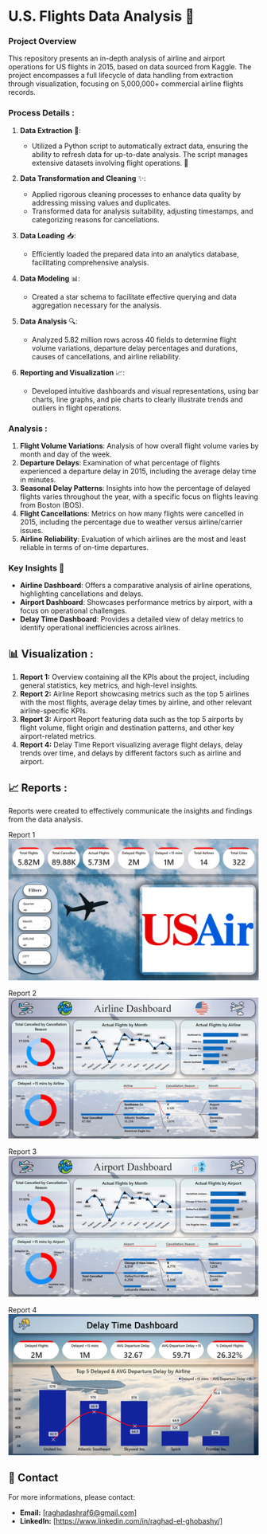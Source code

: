 # U.S. Flights Data Analysis 🛫

### Project Overview
This repository presents an in-depth analysis of airline and airport operations for US flights in 2015, based on data sourced from Kaggle.
The project encompasses a full lifecycle of data handling from extraction through visualization, focusing on 5,000,000+ commercial airline flights records.


### Process Details :

1. **Data Extraction** 🔄:
   - Utilized a Python script to automatically extract data, ensuring the ability to refresh data for up-to-date analysis. The script manages extensive datasets involving flight operations. 🐍

2. **Data Transformation and Cleaning** ✨:
   - Applied rigorous cleaning processes to enhance data quality by addressing missing values and duplicates.
   - Transformed data for analysis suitability, adjusting timestamps, and categorizing reasons for cancellations.

3. **Data Loading** 📥:
   - Efficiently loaded the prepared data into an analytics database, facilitating comprehensive analysis.

4. **Data Modeling** 📊:
   - Created a star schema to facilitate effective querying and data aggregation necessary for the analysis.

5. **Data Analysis** 🔍:
   - Analyzed 5.82 million rows across 40 fields to determine flight volume variations, departure delay percentages and durations, causes of cancellations, and airline reliability.

6. **Reporting and Visualization** 📈:
   - Developed intuitive dashboards and visual representations, using bar charts, line graphs, and pie charts to clearly illustrate trends and outliers in flight operations.


### Analysis :

1. **Flight Volume Variations**: Analysis of how overall flight volume varies by month and day of the week.
2. **Departure Delays**: Examination of what percentage of flights experienced a departure delay in 2015, including the average delay time in minutes.
3. **Seasonal Delay Patterns**: Insights into how the percentage of delayed flights varies throughout the year, with a specific focus on flights leaving from Boston (BOS).
4. **Flight Cancellations**: Metrics on how many flights were cancelled in 2015, including the percentage due to weather versus airline/carrier issues.
5. **Airline Reliability**: Evaluation of which airlines are the most and least reliable in terms of on-time departures.


### Key Insights 🌟

- **Airline Dashboard**: Offers a comparative analysis of airline operations, highlighting cancellations and delays.
- **Airport Dashboard**: Showcases performance metrics by airport, with a focus on operational challenges.
- **Delay Time Dashboard**: Provides a detailed view of delay metrics to identify operational inefficiencies across airlines.

## 📊 Visualization :

1. **Report 1:** Overview containing all the KPIs about the project, including general statistics, key metrics, and high-level insights.
2. **Report 2:** Airline Report showcasing metrics such as the top 5 airlines with the most flights, average delay times by airline, and other relevant airline-specific KPIs.
3. **Report 3:** Airport Report featuring data such as the top 5 airports by flight volume, flight origin and destination patterns, and other key airport-related metrics.
4. **Report 4:** Delay Time Report visualizing average flight delays, delay trends over time, and delays by different factors such as airline and airport.


## 📈 Reports :

Reports were created to effectively communicate the insights and findings from the data analysis.

Report 1 ![Report 1](https://github.com/Raghad-El-Ghobashy/U.S.-Flights-Data-Analysis---Power-BI/blob/main/Overview.PNG)

Report 2 ![Report 2](https://github.com/Raghad-El-Ghobashy/U.S.-Flights-Data-Analysis---Power-BI/blob/main/Airline%20Report.PNG)

Report 3 ![Report 3](https://github.com/Raghad-El-Ghobashy/U.S.-Flights-Data-Analysis---Power-BI/blob/main/Airport%20Report.PNG)

Report 4 ![Report 4](https://github.com/Raghad-El-Ghobashy/U.S.-Flights-Data-Analysis---Power-BI/blob/main/Delay%20Time%20Report.PNG)



## 📧 Contact

For more informations, please contact:

- **Email:** [raghadashraf6@gmail.com]
- **LinkedIn:** [https://www.linkedin.com/in/raghad-el-ghobashy/]


